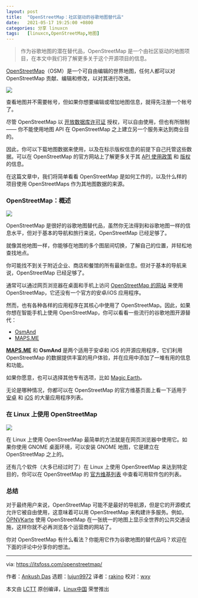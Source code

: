 ```yaml
---
layout: post
title:	"OpenStreetMap：社区驱动的谷歌地图替代品"
date:	2021-05-17 19:25:00 +0800 
categories:	分享 linuxcn 
tags:	[linuxcn,OpenStreetMap,地图]
---
```




> 
> 作为谷歌地图的潜在替代品，OpenStreetMap 是一个由社区驱动的地图项目，在本文中我们将了解更多关于这个开源项目的信息。
> 
> 
> 


[OpenStreetMap](https://www.openstreetmap.org/)（OSM）是一个可自由编辑的世界地图，任何人都可以对 OpenStreetMap 贡献、编辑和修改，以对其进行改进。


![](/Asserts/Images//attachment/album/202105/17/192521p0og9bfllezfn1ew.jpg)


查看地图并不需要帐号，但如果你想要编辑或增加地图信息，就得先注册一个帐号了。


尽管 OpenStreetMap 以 [开放数据库许可证](https://opendatacommons.org/licenses/odbl/) 授权，可以自由使用，但也有所限制 —— 你不能使用地图 API 在 OpenStreetMap 之上建立另一个服务来达到商业目的。


因此，你可以下载地图数据来使用，以及在标示版权信息的前提下自己托管这些数据。可以在 OpenStreetMap 的官方网站上了解更多关于其 [API 使用政策](https://operations.osmfoundation.org/policies/api/) 和 [版权](https://www.openstreetmap.org/copyright) 的信息。


在这篇文章中，我们将简单看看 OpenStreetMap 是如何工作的，以及什么样的项目使用 OpenStreetMaps 作为其地图数据的来源。


### OpenStreetMap：概述


![](/Asserts/Images//attachment/album/202105/17/192522j8k0p82kn086jf2v.jpg)


OpenStreetMap 是很好的谷歌地图替代品，虽然你无法得到和谷歌地图一样的信息水平，但对于基本的导航和旅行来说，OpenStreetMap 已经足够了。


就像其他地图一样，你能够在地图的多个图层间切换，了解自己的位置，并轻松地查找地点。


你可能找不到关于附近企业、商店和餐馆的所有最新信息。但对于基本的导航来说，OpenStreetMap 已经足够了。


通常可以通过网页浏览器在桌面和手机上访问 [OpenStreetMap 的网站](https://www.openstreetmap.org) 来使用 OpenStreetMap，它还没有一个官方的安卓/iOS 应用程序。


然而，也有各种各样的应用程序在其核心中使用了 OpenStreetMap。因此，如果你想在智能手机上使用 OpenStreetMap，你可以看看一些流行的谷歌地图开源替代：


* [OsmAnd](https://play.google.com/store/apps/details?id=net.osmand)
* [MAPS.ME](https://play.google.com/store/apps/details?id=com.mapswithme.maps.pro)


**[MAPS.ME](http://MAPS.ME)** 和 **OsmAnd** 是两个适用于安卓和 iOS 的开源应用程序，它们利用 OpenStreetMap 的数据提供丰富的用户体验，并在应用中添加了一堆有用的信息和功能。


如果你愿意，也可以选择其他专有选项，比如 [Magic Earth](https://www.magicearth.com/)。


无论是哪种情况，你都可以在 OpenStreetMap 的官方维基页面上看一下适用于 [安卓](https://wiki.openstreetmap.org/wiki/Android#OpenStreetMap_applications) 和 [iOS](https://wiki.openstreetmap.org/wiki/Apple_iOS) 的大量应用程序列表。


### 在 Linux 上使用 OpenStreetMap


![](/Asserts/Images//attachment/album/202105/17/192522cjjzhayhh2080y17.jpg)


在 Linux 上使用 OpenStreetMap 最简单的方法就是在网页浏览器中使用它。如果你使用 GNOME 桌面环境，可以安装 GNOME 地图，它是建立在 OpenStreetMap 之上的。


还有几个软件（大多已经过时了）在 Linux 上使用 OpenStreetMap 来达到特定目的，你可以在 OpenStreetMap 的 [官方维基列表](https://wiki.openstreetmap.org/wiki/Linux) 中查看可用软件包的列表。


### 总结


对于最终用户来说，OpenStreetMap 可能不是最好的导航源，但是它的开源模式允许它被自由使用，这意味着可以用 OpenStreetMap 来构建许多服务。例如，[ÖPNVKarte](http://xn--pnvkarte-m4a.de/) 使用 OpenStreetMap 在一张统一的地图上显示全世界的公共交通设施，这样你就不必再浏览各个运营商的网站了。


你对 OpenStreetMap 有什么看法？你能用它作为谷歌地图的替代品吗？欢迎在下面的评论中分享你的想法。




---


via: <https://itsfoss.com/openstreetmap/>


作者：[Ankush Das](https://itsfoss.com/author/ankush/) 选题：[lujun9972](https://github.com/lujun9972) 译者：[rakino](https://github.com/rakino) 校对：[wxy](https://github.com/wxy)


本文由 [LCTT](https://github.com/LCTT/TranslateProject) 原创编译，[Linux中国](https://linux.cn/) 荣誉推出
